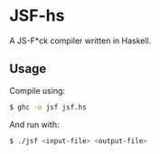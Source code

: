 # JSF-hs

A JS-F*ck compiler written in Haskell.

## Usage

Compile using:
```bash
$ ghc -o jsf jsf.hs
```

And run with:
```bash
$ ./jsf <input-file> <output-file>
```